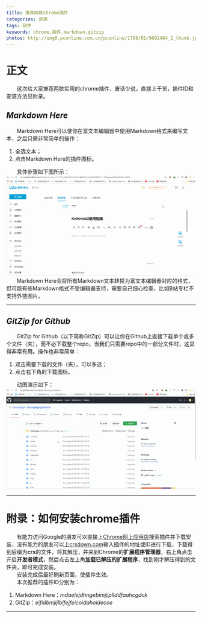 ```yaml
---
title: 推荐两款chrome插件
categories: 资源
tags: 软件
keywords: chrome,插件,markdown,gitzip
photos: http://img0.pconline.com.cn/pconline/1708/01/9692484_2_thumb.jpg
---
```


# 正文

&emsp;&emsp;这次给大家推荐两款实用的chrome插件，废话少说，直接上干货，插件ID和安装方法见附录。

## *Markdown Here*

&emsp;&emsp;Markdown Here可以使你在富文本编辑器中使用Markdown格式来编写文本，之后只需非常简单的操作：

1. 全选文本；
2. 点击Markdown Here的插件图标。  

&emsp;&emsp;具体步骤如下图所示：  
![Markdown Here操作步骤][1]  
&emsp;&emsp;Markdown Here会将所有Markdown文本转换为富文本编辑器对应的格式，但可能有些Markdown格式不受编辑器支持，需要自己细心检查，比如B站专栏不支持外链图片。

---

## *GitZip for Github*

&emsp;&emsp;GitZip for Github（以下简称GitZip）可以让你在Github上直接下载单个或多个文件（夹），而不必下载整个repo，当我们只需要repo中的一部分文件时，这显得非常有用。操作也非常简单：  

1. 双击需要下载的文件（夹），可以多选；
2. 点击右下角的下载图标。 

&emsp;&emsp;动图演示如下：  
![GitZip操作步骤][2]  

---

# 附录：如何安装chrome插件

&emsp;&emsp;有能力访问Google的朋友可以直接上[Chrome网上应用店][3]搜索插件并下载安装，没有能力的朋友可以上[crxdown.com][4]输入插件的地址或ID进行下载，下载得到后缀为**crx**的文件，将其解压，并来到Chrome的**扩展程序管理器**，右上角点击开启**开发者模式**，然后点击左上角**加载已解压的扩展程序**，找到刚才解压得到的文件夹，即可完成安装。  
&emsp;&emsp;安装完成后最好刷新页面，使插件生效。  
&emsp;&emsp;本次推荐的插件ID分别为：  

1. Markdown Here：*mdaelejdhngebimjjipllddfaahcgdck*
2. GitZip：*eifidbmjijlblfejfeicoidahoidecoe*

---

[1]: /img/post/chrome-extensions/markdown-here.gif
[2]: /img/post/chrome-extensions/gitzip.gif
[3]: https://chrome.google.com/webstore/category/extensions?hl=zh-CN "Chrome网上应用店"
[4]: https://crxdown.com/ "chrome插件下载代理"